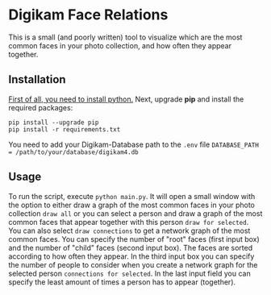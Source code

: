 # Digikam Face Relations
This is a small (and poorly written) tool to visualize which are the most common faces in your photo collection, and how often they appear together.

## Installation
[First of all, you need to install python.](https://www.python.org/downloads/)
Next, upgrade **pip** and install the required packages:
```
pip install --upgrade pip
pip install -r requirements.txt
```
You need to add your Digikam-Database path to the `.env` file `DATABASE_PATH = /path/to/your/database/digikam4.db`
## Usage
To run the script, execute `python main.py`. It will open a small window with the option to either draw a graph of the most common faces in your photo collection `draw all` or you can select a person and draw a graph of the most common faces that appear together with this person `draw for selected`. You can also select `draw connections` to get a network graph of the most common faces. You can specify the number of "root" faces (first input box) and the number of "child" faces (second input box). The faces are sorted according to how often they appear. In the third input box you can specify the number of people to consider when you create a network graph for the selected person `connections for selected`. In the last input field you can specify the least amount of times a person has to appear (together).